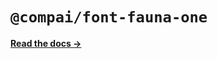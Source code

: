 # `@compai/font-fauna-one`

[**Read the docs &rarr;**](https://components.ai/docs/typefaces/fauna-one)
